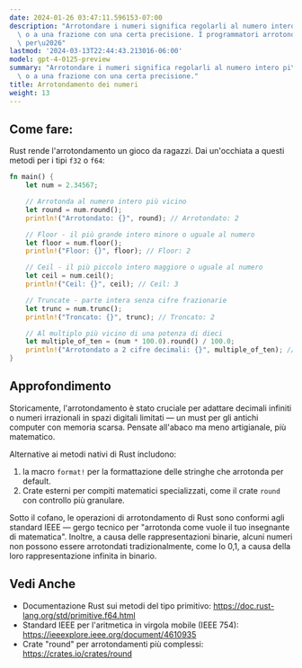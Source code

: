 ```yaml
---
date: 2024-01-26 03:47:11.596153-07:00
description: "Arrotondare i numeri significa regolarli al numero intero pi\xF9 vicino\
  \ o a una frazione con una certa precisione. I programmatori arrotondano i numeri\
  \ per\u2026"
lastmod: '2024-03-13T22:44:43.213016-06:00'
model: gpt-4-0125-preview
summary: "Arrotondare i numeri significa regolarli al numero intero pi\xF9 vicino\
  \ o a una frazione con una certa precisione."
title: Arrotondamento dei numeri
weight: 13
---
```


## Come fare:
Rust rende l'arrotondamento un gioco da ragazzi. Dai un'occhiata a questi metodi per i tipi `f32` o `f64`:

```rust
fn main() {
    let num = 2.34567;

    // Arrotonda al numero intero più vicino
    let round = num.round();
    println!("Arrotondato: {}", round); // Arrotondato: 2

    // Floor - il più grande intero minore o uguale al numero
    let floor = num.floor();
    println!("Floor: {}", floor); // Floor: 2

    // Ceil - il più piccolo intero maggiore o uguale al numero
    let ceil = num.ceil();
    println!("Ceil: {}", ceil); // Ceil: 3

    // Truncate - parte intera senza cifre frazionarie
    let trunc = num.trunc();
    println!("Troncato: {}", trunc); // Troncato: 2

    // Al multiplo più vicino di una potenza di dieci
    let multiple_of_ten = (num * 100.0).round() / 100.0;
    println!("Arrotondato a 2 cifre decimali: {}", multiple_of_ten); // Arrotondato a 2 cifre decimali: 2.35
}
```

## Approfondimento
Storicamente, l'arrotondamento è stato cruciale per adattare decimali infiniti o numeri irrazionali in spazi digitali limitati — un must per gli antichi computer con memoria scarsa. Pensate all'abaco ma meno artigianale, più matematico.

Alternative ai metodi nativi di Rust includono:
1. la macro `format!` per la formattazione delle stringhe che arrotonda per default.
2. Crate esterni per compiti matematici specializzati, come il crate `round` con controllo più granulare.

Sotto il cofano, le operazioni di arrotondamento di Rust sono conformi agli standard IEEE — gergo tecnico per "arrotonda come vuole il tuo insegnante di matematica". Inoltre, a causa delle rappresentazioni binarie, alcuni numeri non possono essere arrotondati tradizionalmente, come lo 0,1, a causa della loro rappresentazione infinita in binario.

## Vedi Anche
- Documentazione Rust sui metodi del tipo primitivo: https://doc.rust-lang.org/std/primitive.f64.html
- Standard IEEE per l'aritmetica in virgola mobile (IEEE 754): https://ieeexplore.ieee.org/document/4610935
- Crate "round" per arrotondamenti più complessi: https://crates.io/crates/round
